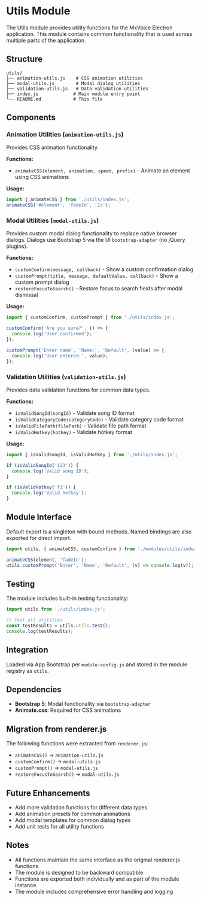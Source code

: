 # Utils Module

The Utils module provides utility functions for the MxVoice Electron application. This module contains common functionality that is used across multiple parts of the application.

## Structure

```
utils/
├── animation-utils.js    # CSS animation utilities
├── modal-utils.js        # Modal dialog utilities
├── validation-utils.js   # Data validation utilities
├── index.js             # Main module entry point
└── README.md            # This file
```

## Components

### Animation Utilities (`animation-utils.js`)

Provides CSS animation functionality.

**Functions:**
- `animateCSS(element, animation, speed, prefix)` - Animate an element using CSS animations

**Usage:**
```javascript
import { animateCSS } from './utils/index.js';
animateCSS('#element', 'fadeIn', '1s');
```

### Modal Utilities (`modal-utils.js`)

Provides custom modal dialog functionality to replace native browser dialogs.
Dialogs use Bootstrap 5 via the UI `bootstrap-adapter` (no jQuery plugins).

**Functions:**
- `customConfirm(message, callback)` - Show a custom confirmation dialog
- `customPrompt(title, message, defaultValue, callback)` - Show a custom prompt dialog
- `restoreFocusToSearch()` - Restore focus to search fields after modal dismissal

**Usage:**
```javascript
import { customConfirm, customPrompt } from './utils/index.js';

customConfirm('Are you sure?', () => {
  console.log('User confirmed');
});

customPrompt('Enter name', 'Name:', 'Default', (value) => {
  console.log('User entered:', value);
});
```

### Validation Utilities (`validation-utils.js`)

Provides data validation functions for common data types.

**Functions:**
- `isValidSongId(songId)` - Validate song ID format
- `isValidCategoryCode(categoryCode)` - Validate category code format
- `isValidFilePath(filePath)` - Validate file path format
- `isValidHotkey(hotkey)` - Validate hotkey format

**Usage:**
```javascript
import { isValidSongId, isValidHotkey } from './utils/index.js';

if (isValidSongId('123')) {
  console.log('Valid song ID');
}

if (isValidHotkey('f1')) {
  console.log('Valid hotkey');
}
```

## Module Interface

Default export is a singleton with bound methods. Named bindings are also exported for direct import.

```javascript
import utils, { animateCSS, customConfirm } from './modules/utils/index.js';

animateCSS(element, 'fadeIn');
utils.customPrompt('Enter', 'Name', 'Default', (v) => console.log(v));
```

## Testing

The module includes built-in testing functionality:

```javascript
import utils from './utils/index.js';

// Test all utilities
const testResults = utils.utils.test();
console.log(testResults);
```

## Integration
Loaded via App Bootstrap per `module-config.js` and stored in the module registry as `utils`.

## Dependencies

- **Bootstrap 5**: Modal functionality via `bootstrap-adapter`
- **Animate.css**: Required for CSS animations

## Migration from renderer.js

The following functions were extracted from `renderer.js`:

- `animateCSS()` → `animation-utils.js`
- `customConfirm()` → `modal-utils.js`
- `customPrompt()` → `modal-utils.js`
- `restoreFocusToSearch()` → `modal-utils.js`

## Future Enhancements

- Add more validation functions for different data types
- Add animation presets for common animations
- Add modal templates for common dialog types
- Add unit tests for all utility functions

## Notes

- All functions maintain the same interface as the original renderer.js functions
- The module is designed to be backward compatible
- Functions are exported both individually and as part of the module instance
- The module includes comprehensive error handling and logging 